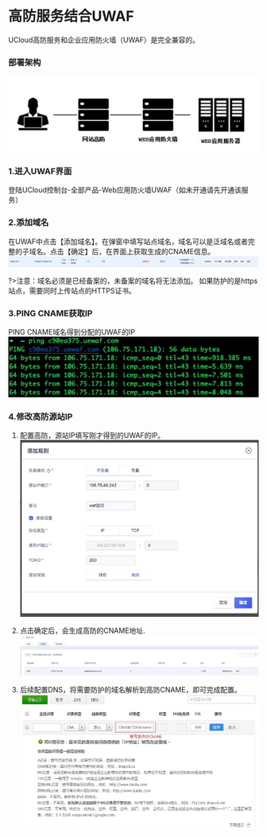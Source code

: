 

# 高防服务结合UWAF
UCloud高防服务和企业应用防火墙（UWAF）是完全兼容的。

### 部署架构
![](/images/15971345207074.jpg)

### 1.进入UWAF界面
登陆UCloud控制台-全部产品-Web应用防火墙UWAF（如未开通请先开通该服务）

### 2.添加域名
在UWAF中点击【添加域名】。在弹窗中填写站点域名，域名可以是泛域名或者完整的子域名。点击【确定】后，在界面上获取生成的CNAME信息。
![](/images/15971346067433.jpg)

?>注意：域名必须是已经备案的，未备案的域名将无法添加。
如果防护的是https站点，需要同时上传站点的HTTPS证书。

### 3.PING CNAME获取IP
PING CNAME域名得到分配的UWAF的IP
![](/images/15971346815387.jpg)

### 4.修改高防源站IP
1. 配置高防，源站IP填写刚才得到的UWAF的IP。
   ![](/images/15971346999782.jpg)

2. 点击确定后，会生成高防的CNAME地址.
   ![](/images/15971347103794.jpg)

3. 后续配置DNS，将需要防护的域名解析到高防CNAME，即可完成配置。
    ![](/images/15971347236600.jpg)
